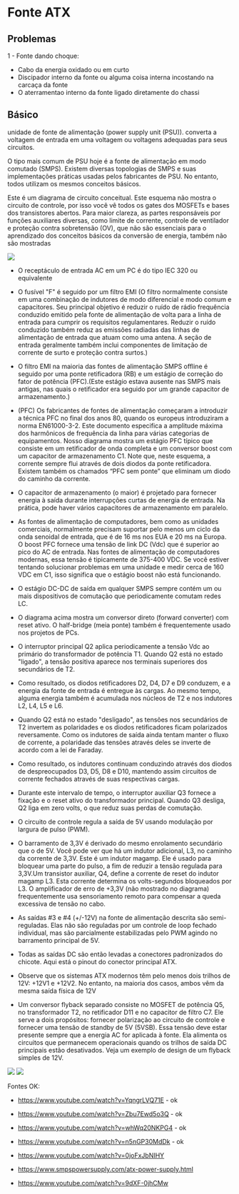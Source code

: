 # Fonte ATX

## Problemas

1 - Fonte dando choque:
- Cabo da energia oxidado ou em curto
- Discipador interno da fonte ou alguma coisa interna incostando na carcaça da fonte
- O aterramentao interno da fonte ligado diretamente do chassi


## Básico

unidade de fonte de alimentação (power supply unit (PSU)). converta a voltagem de entrada em uma voltagem ou voltagens adequadas para seus circuitos.

O tipo mais comum de PSU hoje é a fonte de alimentação em modo comutado (SMPS). Existem diversas topologias de SMPS e suas implementações práticas usadas pelos fabricantes de PSU. No entanto, todos utilizam os mesmos conceitos básicos.

Este é um diagrama de circuito conceitual. Este esquema não mostra o circuito de controle, por isso você vê todos os gates dos MOSFETs e bases dos transistores abertos. Para maior clareza, as partes responsáveis por funções auxiliares diversas, como limite de corrente, controle de ventilador e proteção contra sobretensão (OV), que não são essenciais para o aprendizado dos conceitos básicos da conversão de energia, também não são mostradas

<img src="./.asset/power-supply.png">

- O receptáculo de entrada AC em um PC é do tipo IEC 320 ou equivalente
- O fusível "F" é seguido por um filtro EMI (O filtro normalmente consiste em uma combinação de indutores de modo diferencial e modo comum e capacitores. Seu principal objetivo é reduzir o ruído de rádio frequência conduzido emitido pela fonte de alimentação de volta para a linha de entrada para cumprir os requisitos regulamentares. Reduzir o ruído conduzido também reduz as emissões radiadas das linhas de alimentação de entrada que atuam como uma antena. A seção de entrada geralmente também inclui componentes de limitação de corrente de surto e proteção contra surtos.)
- O filtro EMI na maioria das fontes de alimentação SMPS offline é seguido por uma ponte retificadora (RB) e um estágio de correção do fator de potência (PFC).(Este estágio estava ausente nas SMPS mais antigas, nas quais o retificador era seguido por um grande capacitor de armazenamento.)
- (PFC) Os fabricantes de fontes de alimentação começaram a introduzir a técnica PFC no final dos anos 80, quando os europeus introduziram a norma EN61000-3-2. Este documento especifica a amplitude máxima dos harmônicos de frequência da linha para várias categorias de equipamentos. Nosso diagrama mostra um estágio PFC típico que consiste em um retificador de onda completa e um conversor boost com um capacitor de armazenamento C1. Note que, neste esquema, a corrente sempre flui através de dois diodos da ponte retificadora. Existem também os chamados “PFC sem ponte” que eliminam um diodo do caminho da corrente.
-  O capacitor de armazenamento (o maior) é projetado para fornecer energia à saída durante interrupções curtas de energia de entrada. Na prática, pode haver vários capacitores de armazenamento em paralelo.
-  As fontes de alimentação de computadores, bem como as unidades comerciais, normalmente precisam suportar pelo menos um ciclo da onda senoidal de entrada, que é de 16 ms nos EUA e 20 ms na Europa. O boost PFC fornece uma tensão de link DC (Vdc) que é superior ao pico do AC de entrada. Nas fontes de alimentação de computadores modernas, essa tensão é tipicamente de 375-400 VDC. Se você estiver tentando solucionar problemas em uma unidade e medir cerca de 160 VDC em C1, isso significa que o estágio boost não está funcionando.
-  O estágio DC-DC de saída em qualquer SMPS sempre contém um ou mais dispositivos de comutação que periodicamente comutam redes LC.
- O diagrama acima mostra um conversor direto (forward converter) com reset ativo. O half-bridge (meia ponte) também é frequentemente usado nos projetos de PCs.

- O interruptor principal Q2 aplica periodicamente a tensão Vdc ao primário do transformador de potência T1. Quando Q2 está no estado "ligado", a tensão positiva aparece nos terminais superiores dos secundários de T2.
- Como resultado, os diodos retificadores D2, D4, D7 e D9 conduzem, e a energia da fonte de entrada é entregue às cargas. Ao mesmo tempo, alguma energia também é acumulada nos núcleos de T2 e nos indutores L2, L4, L5 e L6.
- Quando Q2 está no estado "desligado", as tensões nos secundários de T2 invertem as polaridades e os diodos retificadores ficam polarizados reversamente. Como os indutores de saída ainda tentam manter o fluxo de corrente, a polaridade das tensões através deles se inverte de acordo com a lei de Faraday.
- Como resultado, os indutores continuam conduzindo através dos diodos de despreocupados D3, D5, D8 e D10, mantendo assim circuitos de corrente fechados através de suas respectivas cargas.
- Durante este intervalo de tempo, o interruptor auxiliar Q3 fornece a fixação e o reset ativo do transformador principal. Quando Q3 desliga, Q2 liga em zero volts, o que reduz suas perdas de comutação.

- O circuito de controle regula a saída de 5V usando modulação por largura de pulso (PWM).
-  O barramento de 3,3V é derivado do mesmo enrolamento secundário que o de 5V. Você pode ver que há um indutor adicional, L3, no caminho da corrente de 3,3V. Este é um indutor magamp. Ele é usado para bloquear uma parte do pulso, a fim de reduzir a tensão regulada para 3,3V.Um transistor auxiliar, Q4, define a corrente de reset do indutor magamp L3. Esta corrente determina os volts-segundos bloqueados por L3. O amplificador de erro de +3,3V (não mostrado no diagrama) frequentemente usa sensoriamento remoto para compensar a queda excessiva de tensão no cabo.
- As saídas #3 e #4 (+/-12V) na fonte de alimentação descrita são semi-reguladas. Elas não são reguladas por um controle de loop fechado individual, mas são parcialmente estabilizadas pelo PWM agindo no barramento principal de 5V.

- Todas as saídas DC são então levadas a conectores padronizados do chicote. Aqui está o pinout do conector principal ATX.
- Observe que os sistemas ATX modernos têm pelo menos dois trilhos de 12V: +12V1 e +12V2. No entanto, na maioria dos casos, ambos vêm da mesma saída física de 12V

- Um conversor flyback separado consiste no MOSFET de potência Q5, no transformador T2, no retificador D11 e no capacitor de filtro C7. Ele serve a dois propósitos: fornecer polarização ao circuito de controle e fornecer uma tensão de standby de 5V (5VSB). Essa tensão deve estar presente sempre que a energia AC for aplicada à fonte. Ela alimenta os circuitos que permanecem operacionais quando os trilhos de saída DC principais estão desativados. Veja um exemplo de design de um flyback simples de 12V.

<img src="./.asset/atx-pinout.png">





<img src="./.asset/600W_power_supply.jpg">

Fontes OK:

- https://www.youtube.com/watch?v=YqngrLVQ71E - ok
- https://www.youtube.com/watch?v=Zbu7Ewd5o3Q - ok
- https://www.youtube.com/watch?v=whWq20NKPG4 - ok
- https://www.youtube.com/watch?v=n5nGP30MdDk - ok
  
- https://www.youtube.com/watch?v=0joFxJbNIHY
- https://www.smpspowersupply.com/atx-power-supply.html
- https://www.youtube.com/watch?v=9dXF-0jhCMw
